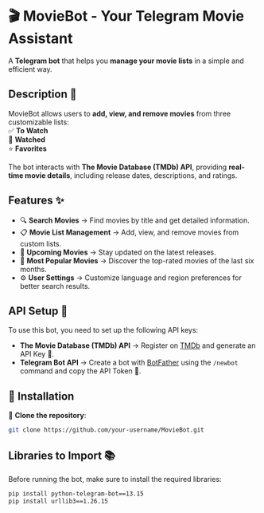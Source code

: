 # 🎬 MovieBot - Your Telegram Movie Assistant  

A **Telegram bot** that helps you **manage your movie lists** in a simple and efficient way.  

## Description 📃  

MovieBot allows users to **add, view, and remove movies** from three customizable lists:  
✅ **To Watch**  
📅 **Watched**  
⭐ **Favorites**  

The bot interacts with **The Movie Database (TMDb) API**, providing **real-time movie details**, including release dates, descriptions, and ratings.  

## Features ✨  

- 🔍 **Search Movies** → Find movies by title and get detailed information.  
- 📋 **Movie List Management** → Add, view, and remove movies from custom lists.  
- 🍿 **Upcoming Movies** → Stay updated on the latest releases.  
- 💛 **Most Popular Movies** → Discover the top-rated movies of the last six months.  
- ⚙️ **User Settings** → Customize language and region preferences for better search results.  

## API Setup 🔑  

To use this bot, you need to set up the following API keys:  

- **The Movie Database (TMDb) API** → Register on [TMDb](https://www.themoviedb.org/) and generate an API Key 🔑.  
- **Telegram Bot API** → Create a bot with [BotFather](https://t.me/BotFather) using the `/newbot` command and copy the API Token 🔑.  

## 🔧 Installation  
📂 **Clone the repository**:  
   ```bash
   git clone https://github.com/your-username/MovieBot.git
   ```

## Libraries to Import 📚  

Before running the bot, make sure to install the required libraries:  

```bash
pip install python-telegram-bot==13.15
pip install urllib3==1.26.15
